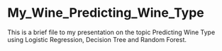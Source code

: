 # My_Wine_Predicting_Wine_Type
This is a brief file to my presentation on the topic Predicting Wine Type using Logistic Regression, Decision Tree and Random Forest. 
